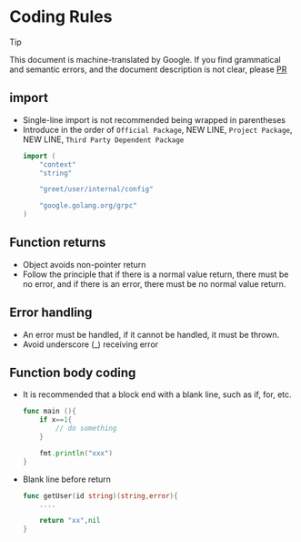 # Coding Rules

> [!TIP]
> This document is machine-translated by Google. If you find grammatical and semantic errors, and the document description is not clear, please [PR](doc-contibute.md)

## import
* Single-line import is not recommended being wrapped in parentheses
* Introduce in the order of `Official Package`, NEW LINE, `Project Package`, NEW LINE, `Third Party Dependent Package`
    ```go
    import (
        "context"
        "string"
  
        "greet/user/internal/config"
  
        "google.golang.org/grpc"
    )
    ```

## Function returns
* Object avoids non-pointer return
* Follow the principle that if there is a normal value return, there must be no error, and if there is an error, there must be no normal value return.

## Error handling
* An error must be handled, if it cannot be handled, it must be thrown.
* Avoid underscore (_) receiving error

## Function body coding
* It is recommended that a block end with a blank line, such as if, for, etc.
    ```go
    func main (){
        if x==1{
            // do something
        }
  
        fmt.println("xxx")
    }
    ```
* Blank line before return
    ```go
    func getUser(id string)(string,error){
        ....
  
        return "xx",nil
    }
    ```